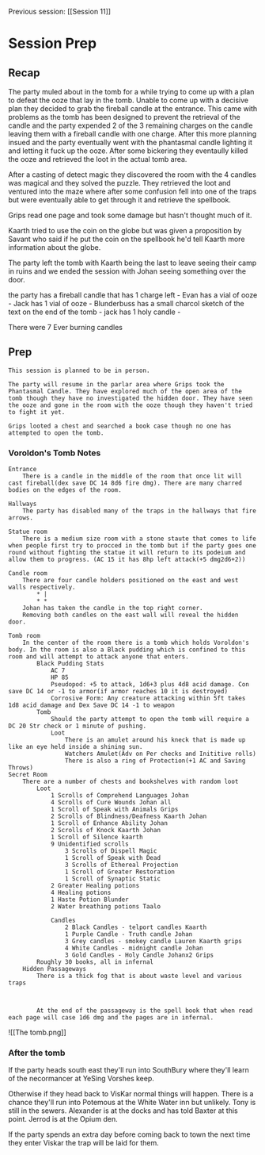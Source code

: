 Previous session: [[Session 11]]

# Session Prep

## Recap
The party muled about in the tomb for a while trying to come up with a plan to defeat the ooze that lay in the tomb. Unable to come up with a decisive plan they decided to grab the fireball candle at the entrance. This came with problems as the tomb has been designed to prevent the retrieval of the candle and the party expended 2 of the 3 remaining charges on the candle leaving them with a fireball candle with one charge. After this more planning insued and the party eventually went with the phantasmal candle lighting it and letting it fuck up the ooze. After some bickering they eventaully killed the ooze and retrieved the loot in the actual tomb area.

After a casting of detect magic they discovered the room with the 4 candles was magical and they solved the puzzle. They retrieved the loot and ventured into the maze where after some confusion fell into one of the traps but were eventually able to get through it and retrieve the spellbook.

Grips read one page and took some damage but hasn't thought much of it.

Kaarth tried to use the coin on the globe but was given a proposition by Savant who said if he put the coin on the spellbook he'd tell Kaarth more information about the globe.

The party left the tomb with Kaarth being the last to leave seeing their camp in ruins and we ended the session with Johan seeing something over the door.

the party has a fireball candle that has 1 charge left -
Evan has a vial of ooze -
Jack has 1 vial of ooze -
Blunderbuss has a small charcol sketch of the text on the end of the tomb -
jack has 1 holy candle -

There were 7 Ever burning candles

## Prep
	This session is planned to be in person.
	
	The party will resume in the parlar area where Grips took the Phantasmal Candle. They have explored much of the open area of the tomb though they have no investigated the hidden door. They have seen the ooze and gone in the room with the ooze though they haven't tried to fight it yet.
	
	Grips looted a chest and searched a book case though no one has attempted to open the tomb.
	
### Voroldon's Tomb Notes
	Entrance
		There is a candle in the middle of the room that once lit will cast fireball(dex save DC 14 8d6 fire dmg). There are many charred bodies on the edges of the room.
		
	Hallways
		The party has disabled many of the traps in the hallways that fire arrows.
		
	Statue room
		There is a medium size room with a stone staute that comes to life when people first try to procced in the tomb but if the party goes one round without fighting the statue it will return to its podeium and allow them to progress. (AC 15 it has 8hp left attack(+5 dmg2d6+2))
		
	Candle room
		There are four candle holders positioned on the east and west walls respectively.
			* |
			* *
		Johan has taken the candle in the top right corner.
		Removing both candles on the east wall will reveal the hidden door.
		
	Tomb room
		In the center of the room there is a tomb which holds Voroldon's body. In the room is also a Black pudding which is confined to this room and will attempt to attack anyone that enters.
			Black Pudding Stats
				AC 7
				HP 85
				Pseudopod: +5 to attack, 1d6+3 plus 4d8 acid damage. Con save DC 14 or -1 to armor(if armor reaches 10 it is destroyed)
				Corrosive Form: Any creature attacking within 5ft takes 1d8 acid damage and Dex Save DC 14 -1 to weapon
			Tomb
				Should the party attempt to open the tomb will require a DC 20 Str check or 1 minute of pushing.
				Loot
					There is an amulet around his kneck that is made up like an eye held inside a shining sun.
					Watchers Amulet(Adv on Per checks and Inititive rolls)
					There is also a ring of Protection(+1 AC and Saving Throws)
	Secret Room
		There are a number of chests and bookshelves with random loot
			Loot
				1 Scrolls of Comprehend Languages Johan
				4 Scrolls of Cure Wounds Johan all
				1 Scroll of Speak with Animals Grips
				2 Scrolls of Blindness/Deafness Kaarth Johan
				1 Scroll of Enhance Ability Johan
				2 Scrolls of Knock Kaarth Johan
				1 Scroll of Silence kaarth
				9 Unidentified scrolls
					3 Scrolls of Dispell Magic
					1 Scroll of Speak with Dead
					3 Scrolls of Ethereal Projection
					1 Scroll of Greater Restoration
					1 Scroll of Synaptic Static
				2 Greater Healing potions
				4 Healing potions
				1 Haste Potion Blunder
				2 Water breathing potions Taalo
				
				Candles
					2 Black Candles - telport candles Kaarth
					1 Purple Candle - Truth candle Johan
					3 Grey candles - smokey candle Lauren Kaarth grips
					4 White Candles - midnight candle Johan
					3 Gold Candles - Holy Candle Johanx2 Grips
			Roughly 30 books, all in infernal		
		Hidden Passageways
			There is a thick fog that is about waste level and various traps
			

			
			At the end of the passageway is the spell book that when read each page will case 1d6 dmg and the pages are in infernal.
			
			
![[The tomb.png]]

### After the tomb
If the party heads south east they'll run into SouthBury where they'll learn of the necormancer at YeSing Vorshes keep.

Otherwise if they head back to VisKar normal things will happen. There is a chance they'll run into Potemous at the White Water inn but unlikely. Tony is still in the sewers. Alexander is at the docks and has told Baxter at this point. Jerrod is at the Opium den.

If the party spends an extra day before coming back to town the next time they enter Viskar the trap will be laid for them.
